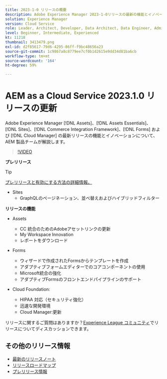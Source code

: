```yaml
---
title: 2023-1-0 リリースの概要
description: Adobe Experience Manager 2023-1-0リリースの最新の機能とイノベーションについて説明します [!DNL Assets Essentials], [!DNL Sites], [!DNL Screens], [!DNL Forms] および [!DNL Cloud Foundation]
solution: Experience Manager
version: Cloud Service
role: Leader, Architect, Developer, Data Architect, Data Engineer, Admin, User
level: Beginner, Intermediate, Experienced
kt: 11218
thumbnail: 3413479.png
exl-id: d2f85617-79d6-4295-86ff-f9bc48656a23
source-git-commit: 1c9867a8c8779ee7cf0b1d2615e9dd34d81ba6cb
workflow-type: tm+mt
source-wordcount: '164'
ht-degree: 59%

---
```


# AEM as a Cloud Service 2023.1.0 リリースの更新

Adobe Experience Manager [!DNL Assets]、[!DNL Assets Essentials]、[!DNL Sites]、[!DNL Commerce Integration Framework]、[!DNL Forms] および [!DNL Cloud Manager] の最新リリースの機能とイノベーションについて、AEM 製品チームが解説します。

>[!VIDEO](https://video.tv.adobe.com/v/3413479/?quality=12&learn=on)

**プレリリース**

>[!TIP]
>
>[プレリリースと有効にする方法の詳細情報。](https://experienceleague.adobe.com/docs/experience-manager-cloud-service/content/release-notes/prerelease.html?lang=ja)

* Sites
   * GraphQLのページネーション、並べ替えおよびハイブリッドフィルター

**リリースの機能**

* Assets
   * CC 統合のためのAdobeアセットリンクの更新
   * My Workspace Innovation
   * レポートをダウンロード

* Forms
   * ウィザードで作成されたFormsからテンプレートを作成
   * アダプティブフォームエディターでのコアコンポーネントの使用
   * Microsoft統合の強化
   * アダプティブFormsのフロントエンドパイプラインのサポート

* Cloud Foundation:
   * HIPAA 対応（セキュリティ強化）
   * 迅速な開発環境
   * Cloud Manager:更新

リリースに関するご質問はありますか？[Experience League コミュニティ](https://adobe.ly/3RPNYZF)でリリースについてディスカッションできます。

## その他のリリース情報

* [最新のリリースノート](https://experienceleague.adobe.com/docs/experience-manager-cloud-service/content/release-notes/home.html?lang=ja)
* [リリースロードマップ](https://experienceleague.adobe.com/docs/experience-manager-release-information/aem-release-updates/update-releases-roadmap.html?lang=ja)
* [プレリリース情報](https://experienceleague.adobe.com/docs/experience-manager-cloud-service/content/release-notes/prerelease.html?lang=ja)